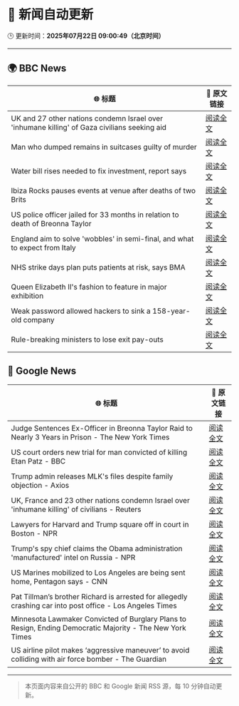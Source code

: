 # 🧠 新闻自动更新

🕒 更新时间：**2025年07月22日 09:00:49（北京时间）**

---

## 🌍 BBC News

| 🌐 标题 | 🔗 原文链接 |
|--------|-------------|
| UK and 27 other nations condemn Israel over 'inhumane killing' of Gaza civilians seeking aid | [阅读全文](https://www.bbc.com/news/articles/c4g814gy2e7o) |
| Man who dumped remains in suitcases guilty of murder | [阅读全文](https://www.bbc.com/news/articles/c98wz78jy6zo) |
| Water bill rises needed to fix investment, report says | [阅读全文](https://www.bbc.com/news/articles/c75rprzq361o) |
| Ibiza Rocks pauses events at venue after deaths of two Brits | [阅读全文](https://www.bbc.com/news/articles/ckgl73kvyweo) |
| US police officer jailed for 33 months in relation to death of Breonna Taylor | [阅读全文](https://www.bbc.com/news/articles/cpvjwrm29wpo) |
| England aim to solve 'wobbles' in semi-final, and what to expect from Italy | [阅读全文](https://www.bbc.com/sport/football/articles/cn0zj5r79k7o) |
| NHS strike days plan puts patients at risk, says BMA | [阅读全文](https://www.bbc.com/news/articles/cvg9xdy7eqko) |
| Queen Elizabeth II's fashion to feature in major exhibition | [阅读全文](https://www.bbc.com/news/articles/ckg5jzj6088o) |
| Weak password allowed hackers to sink a 158-year-old company | [阅读全文](https://www.bbc.com/news/articles/cx2gx28815wo) |
| Rule-breaking ministers to lose exit pay-outs | [阅读全文](https://www.bbc.com/news/articles/cx2l3l08x8do) |

## 📰 Google News

| 🌐 标题 | 🔗 原文链接 |
|--------|-------------|
| Judge Sentences Ex-Officer in Breonna Taylor Raid to Nearly 3 Years in Prison - The New York Times | [阅读全文](https://news.google.com/rss/articles/CBMikgFBVV95cUxNQWFrRDZGSnVqOXZyQmZZQlZxeENxMjJmTExjTXlaYUZDbFc0WWhsajE5ZERsdXFVS0R4Mkl5UjJaN09iaWw5eFVURlpfaVpOOVliMWdNU25IWjdSNW11RTIwQzdjTEZoSG05VHd2bWxLa1piOHVuRzRrbThlN0hGZFJLaVZkQ1dRbUhXQkpFTDJqdw?oc=5) |
| US court orders new trial for man convicted of killing Etan Patz - BBC | [阅读全文](https://news.google.com/rss/articles/CBMiWkFVX3lxTE5vcXJsOW4xY2I3Y1VqWDNJaEZJUDBHUkVMblJYdF9md2JVZE1MeGJlWDIzSU5LQllCTTFuOXFTYkc0d2lUdGdSUEZ0Smt3M0twd21fY0NvVm5VUdIBX0FVX3lxTE00X3c3N0JCTWZ6aE9scHNFa1E0eE5pdHRnQ0RpbHpNNVplNGtxejhVSldvUFR5alFORDQwcDZXcF94cS1SV05MN2RjaU9FUm1CYWNVZ3ZSMVltZGlSbzJj?oc=5) |
| Trump admin releases MLK's files despite family objection - Axios | [阅读全文](https://news.google.com/rss/articles/CBMiekFVX3lxTE9YeVpZUEM4Snk1VGdDUWZqZzVxMjZubENwQVZqNzZGay1fX2t5ZEhJMlJIMDF2dmZOa29RYi0zSFVXTXdFRmN3SV9QcllPWjhFYklRUDVQTWMwNEN1QTlVcjdNLW9vcEJmOU15eDZyVHZjbmRPZU1KWTBB?oc=5) |
| UK, France and 23 other nations condemn Israel over 'inhumane killing' of civilians - Reuters | [阅读全文](https://news.google.com/rss/articles/CBMiugFBVV95cUxQcXZjclZackxyNGtTcDl1RkJXcWttV0I1U3BhM2U3aXR3Qk45UTVVcGt0Zm41MVVNRG8zRWlzV0Z0QmxpWlpTVXdJU0E0NnQxaVRSQUluaWJhSGJaLVlKMUc3X0dNTzhydVNrQkNzdGJ3V2lXWnZ3a19jTVkxeWNjbG1Nbkc5X0RsQlJHVlBuNXhPdDBJNGE4T3R6OUZRREdIWkd5MU5iVHdrYzh5dld2bnNrMFBCZHFBVXc?oc=5) |
| Lawyers for Harvard and Trump square off in court in Boston - NPR | [阅读全文](https://news.google.com/rss/articles/CBMihgFBVV95cUxQcXJSVy1Ld2lXYm9wMWkxYnhKYjNTeG1sWHMxc0lwWnpVODBGdUVVU0pqUlZSeGlCdndhZGFfcWFXYzVHTDhla1BUcGNNcUtJVmJvdlF0TFNfU3Q2cjVCMk5OUmhINWswM2dBcG9uci11bS1JUS1VaktPRVcxcFhQY1F5OUtlZw?oc=5) |
| Trump's spy chief claims the Obama administration 'manufactured' intel on Russia - NPR | [阅读全文](https://news.google.com/rss/articles/CBMihgFBVV95cUxQVkNqRTNiVndqR2pMWC1WaGNyX0xjRWVGWG9qVWRiTmVGVGtvZjQwdWVMMnNPOTYxXzBpZU11LXZ2M1JWUW5VVExHaGFPM0NLblZmMEotc3JkVUlwR0pkX21ZSENCaU0zQ0lsRXBUUFRXZ3cyTzRMUTVvYlU2dHpsTklRcTB1QQ?oc=5) |
| US Marines mobilized to Los Angeles are being sent home, Pentagon says - CNN | [阅读全文](https://news.google.com/rss/articles/CBMihAFBVV95cUxORUdOZ3lWalgtd3ltZ1BrWHkwYkRvMlJqbTFNNWdyMmZiQ01fcTcyckk5eENGc25DbElHaEUyZkc1UF9NM25zcnB3azdENDM1OWlmNDBuemZzZ19qNVNjX0ZDZDNoNHFtdl8wMlR3ejNja0pPOE1oTDVjM0VpSVQ5MkZMSFHSAYoBQVVfeXFMT1dEOU1qcm9aT1dENGk1U3dvOFRicV9qOENMaE1RUGZaN1F1MlFHalBBcjkwN3ZyY1didGlnN010NUp2M05QaUtHT0dLQTRoRnJzQW9LVVlVTnJRRXpyQ1RaRE8tV0tWQnpUTE9YU3FqM2VIYXk1cF9vTmk4VjVGQ1E3SGFKY2VWNzNn?oc=5) |
| Pat Tillman’s brother Richard is arrested for allegedly crashing car into post office - Los Angeles Times | [阅读全文](https://news.google.com/rss/articles/CBMirAFBVV95cUxNVXZ4d3JkRTNJSWRJa0txdmVmYzU2TUFBZm9XazNpaXA4Q1R5OEc1NDMtckdGMXlMdm1EUTlCbm03cWplLTZOdW9WRFVDSGhjbzVmX1NfVFNMazE5WVlvckd1VDJjRFNqempOWnp3LVN5NWhGbUQzRjRrNlU2cHBCdmFzelM2SXpPYURSTXVqU19Sem9fYUhxa1ZndG1VM1RXTkQ0b3VfYVU2Nnhw?oc=5) |
| Minnesota Lawmaker Convicted of Burglary Plans to Resign, Ending Democratic Majority - The New York Times | [阅读全文](https://news.google.com/rss/articles/CBMijgFBVV95cUxNLXExbjdzN2VLV1VDSWJsbTJKNTlPRzF3eDVPZm9sSlI0dUhJLVZMeUhjb25lU2MtV3hvNmU2Qy1CcVpaOGtJbTdWd2tsazFZV0xsemNSdE5HcXdWRXI4ekxyejRqRWpONXZabU9QbEhzbGFQS3AyTEN6c0pkOC1CTGtES0ZBSWF1YnZpUy13?oc=5) |
| US airline pilot makes ‘aggressive maneuver’ to avoid colliding with air force bomber - The Guardian | [阅读全文](https://news.google.com/rss/articles/CBMikAFBVV95cUxOeEJWWV9hVnFGR29heWRfWGh4Y2ttNndzanhmRUdfRnBEa2kxbS1ReHFBb2VHXzktR21KR1U3cVpPTzNBY1h0Z3RNQzRRbXRDZHZNY0tVU1ZRcTQxdl9yQVM1MTlQU2dlb25CckdrUXVneEtuZWJ1eWo0a3c0TU1VWFowamRXZURYSDFBY1NTak0?oc=5) |

---
> 本页面内容来自公开的 BBC 和 Google 新闻 RSS 源，每 10 分钟自动更新。